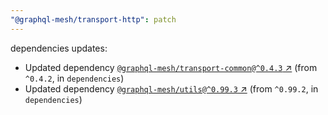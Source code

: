 ```yaml
---
"@graphql-mesh/transport-http": patch
---
```

dependencies updates:
  - Updated dependency [`@graphql-mesh/transport-common@^0.4.3` ↗︎](https://www.npmjs.com/package/@graphql-mesh/transport-common/v/0.4.3) (from `^0.4.2`, in `dependencies`)
  - Updated dependency [`@graphql-mesh/utils@^0.99.3` ↗︎](https://www.npmjs.com/package/@graphql-mesh/utils/v/0.99.3) (from `^0.99.2`, in `dependencies`)
